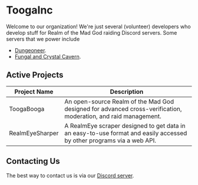 # ToogaInc
Welcome to our organization! We're just several (volunteer) developers who develop stuff for Realm of the Mad God raiding Discord servers. Some servers that we power include
- [Dungeoneer](https://discord.gg/o3).
- [Fungal and Crystal Cavern](https://discord.gg/fungal).

## Active Projects

| Project Name | Description |
| ------------ | ----------- |
| ToogaBooga   | An open-source Realm of the Mad God designed for advanced cross-verification, moderation, and raid management. |
| RealmEyeSharper | A RealmEye scraper designed to get data in an easy-to-use format and easily accessed by other programs via a web API. | 

## Contacting Us
The best way to contact us is via our [Discord server](https://discord.gg/5fZu3asb4v).
